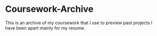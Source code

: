 # Coursework-Archive

This is an archive of my coursework that I use to preview past projects I have been apart mainly for my resume.
